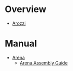 # Overview

- [Arozzi](https://arozzi.com/)

# Manual

- [Arena](https://arozzi.com/product/arena/)
    - [Arena Assembly Guide](arena-assembly-guide.pdf)
